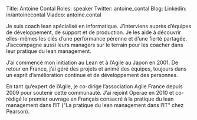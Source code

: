 Title: Antoine Contal
Roles: speaker
Twitter: antoine_contal
Blog: 
Linkedin: in/antoinecontal‎
Viadeo: antoine.contal‎

Je suis coach lean spécialisé en informatique.
J’interviens auprès d’équipes de développement, de support et de production.
Je les aide à découvrir elles-mêmes les clés d’une performance pérenne et d’une fierté partagée.
J’accompagne aussi leurs managers sur le terrain pour les coacher dans leur pratique du lean management.

J’ai commencé mon initiation au Lean et à l’Agile au Japon en 2001.
De retour en France, j’ai géré des projets et animé des équipes, toujours dans un esprit d’amélioration continue et de développement des personnes. 

En tant qu’expert de l’Agile, je co-dirige l’association Agile France depuis 2009 pour soutenir cette communauté.
J’ai rejoint Operae en 2010 et co-rédigé le premier ouvrage en Français consacré à la pratique du lean management dans l’IT ("La pratique du lean management dans l’IT" chez Pearson).
